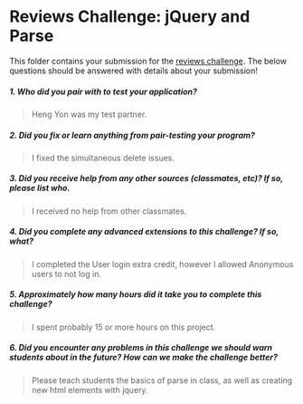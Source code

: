 # Reviews Challenge: jQuery and Parse

This folder contains your submission for the [reviews challenge](http://info343-joelross.rhcloud.com/challenges/reviews). The below questions should be answered with details about your submission!

##### 1. Who did you pair with to test your application? #####
> Heng Yon was my test partner.

##### 2. Did you fix or learn anything from pair-testing your program? #####
> I fixed the simultaneous delete issues.

##### 3. Did you receive help from any other sources (classmates, etc)? If so, please list who. #####
> I received no help from other classmates.

##### 4. Did you complete any advanced extensions to this challenge? If so, what? #####
> I completed the User login extra credit, however I allowed Anonymous users to not log in.

##### 5. Approximately how many hours did it take you to complete this challenge? #####
> I spent probably 15 or more hours on this project.

##### 6. Did you encounter any problems in this challenge we should warn students about in the future? How can we make the challenge better? #####
> Please teach students the basics of parse in class, as well as creating new html elements with jquery.